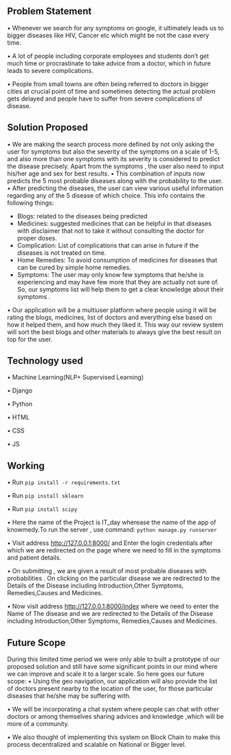 ## Problem Statement

•	Whenever we search for any symptoms on google, it ultimately leads us to bigger diseases like HIV, Cancer etc which might be not the case every time.

•	A lot of people including corporate employees and students don’t get much time or procrastinate to take advice from a doctor, which in future leads to severe complications.


•	People from small towns are often being referred to doctors in bigger cities at crucial point of time and sometimes detecting the actual problem gets delayed and people have to suffer from severe complications of disease.  

## Solution Proposed

•	We are making the search process more defined by not only asking the user for symptoms but also the severity of the symptoms on a scale of 1-5, and also more than one symptoms with its severity is considered to predict the disease precisely. Apart from the symptoms ,  the user also need to input his/her age and sex for best results.
•	This combination of inputs now predicts the 5 most probable diseases along with the probability to the user. 
•	After predicting the diseases, the user can view various useful information regarding any of the 5 disease of which choice. This info contains the following things:

* Blogs: related to the diseases being predicted
* Medicines: suggested medicines that can be helpful in that diseases with disclaimer that not to take it without consulting the doctor for proper doses.
* Complication: List of complications that can arise in future if the diseases is not treated on time.
* Home Remedies: To avoid consumption of medicines for diseases that can be cured by simple home remedies.
* Symptoms: The user may only know few symptoms that he/she is experiencing and may have few more that they are actually not sure of. So, our symptoms list will help them to get a clear knowledge  about their symptoms .

•	Our application will be a multiuser platform where people using it will be rating the blogs, medicines, list of doctors and everything else based on how it helped them, and how much they liked it. This way our review system will sort the best blogs and other materials to always give the best result on top for the user.




## Technology used

•	Machine Learning(NLP+ Supervised Learning)

•	Django

•	Python

•	HTML

•	CSS

•	JS

## Working

•	Run `pip install -r requirements.txt`

•	Run `pip install sklearn`

•	Run `pip install scipy`

•	Here the name of the Project is IT_day wherease the name of the app of knowmedy.To run the server , use command:
  `python manage.py runserver`
  
•	Visit address http://127.0.0.1:8000/ and Enter the login credentials after which we are redirected on the page where we need to fill in the symptoms and patient details. 
  
•	On submitting , we are given a result of most probable diseases with probabilities . On clicking on the particular disease we are redirected to the Details of the Disease including Introduction,Other Symptoms, Remedies,Causes and Medicines.

• Now visit address http://127.0.0.1:8000/index where we need to enter the Name of The disease and we are redirected to the Details of the Disease including Introduction,Other Symptoms, Remedies,Causes and Medicines.

## Future Scope
During this limited time period we were only able to built a prototype of our proposed solution and still have some significant points in our mind where we can improve and scale it to a larger scale. So here goes our future scope:
•	Using the geo navigation, our application will also provide the list of doctors present nearby to the location of the user, for those particular diseases that he/she may be suffering with.

•	We will be incorporating a chat system where people can chat with other doctors or among themselves sharing advices and knowledge ,which will be more of a community.

•	We also thought of implementing this system on Block Chain to make this process decentralized and scalable on National or Bigger level.
